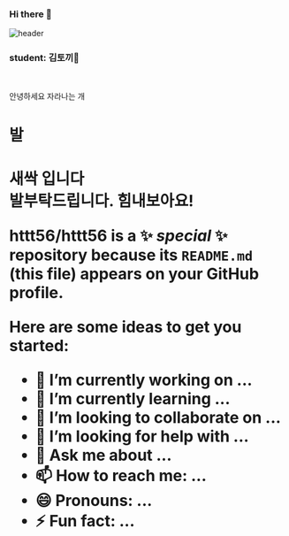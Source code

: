 ### Hi there 👋
![header](https://capsule-render.vercel.app/api?type=wave&color=auto&height=300&section=header&text=KIM%20tokki%20Bloga&fontSize=90)

### student: 김토끼👋

</br>
<p> 안녕하세요 자라나는 개<H1>발<H1>새싹 입니다</br>
발부탁드립니다. <strong> 힘내보아요!</strong> </p>

**httt56/httt56** is a ✨ _special_ ✨ repository because its `README.md` (this file) appears on your GitHub profile.

Here are some ideas to get you started:

- 🔭 I’m currently working on ...
- 🌱 I’m currently learning ...
- 👯 I’m looking to collaborate on ...
- 🤔 I’m looking for help with ...
- 💬 Ask me about ...
- 📫 How to reach me: ...
- 😄 Pronouns: ...
- ⚡ Fun fact: ...

